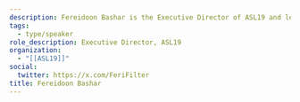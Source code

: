 ```yaml
---
description: Fereidoon Bashar is the Executive Director of ASL19 and lead strategic partnerships and organizational development. Fereidoon is self-taught in technology with a background in Political Science.
tags:
  - type/speaker
role_description: Executive Director, ASL19
organization:
  - "[[ASL19]]"
social:
  twitter: https://x.com/FeriFilter
title: Fereidoon Bashar
---
```

